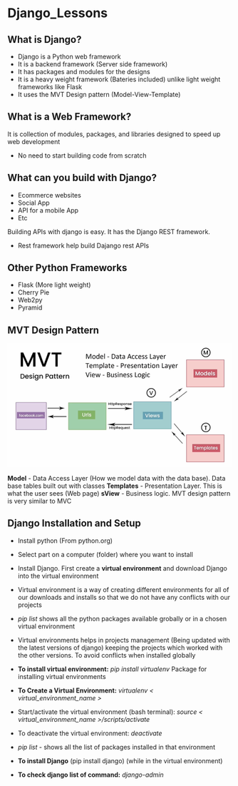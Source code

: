 # Django_Lessons

## What is Django?

- Django is a Python web framework
- It is a backend framework (Server side framework)
- It has packages and modules for the designs
- It is a heavy weight framework (Bateries included) unlike light weight frameworks like Flask
- It uses the MVT Design pattern (Model-View-Template)

## What is a Web Framework?

It is collection of modules, packages, and libraries designed to speed up web development

- No need to start building code from scratch

## What can you build with Django?

- Ecommerce websites
- Social App
- API for a mobile App
- Etc

Building APIs with django is easy. It has the Django REST framework.

- Rest framework help build Dajango rest APIs

## Other Python Frameworks

- Flask (More light weight)
- Cherry Pie
- Web2py
- Pyramid

## MVT Design Pattern

<img src="Resources/Mvt.png" alt= "MVT Design Pattern" width="600" />

**Model** - Data Access Layer (How we model data with the data base). Data base tables built out with classes
**Templates** - Presentation Layer. This is what the user sees (Web page)
**sView** - Business logic.
MVT design pattern is very similar to MVC

## Django Installation and Setup

- Install python (From python.org)
- Select part on a computer (folder) where you want to install
- Install Django. First create a **virtual environment** and download Django into the virtual environment
- Virtual environment is a way of creating different environments for all of our downloads and installs so that we do not have any conflicts with our projects
- _pip list_ shows all the python packages available grobally or in a chosen virtual environment
- Virtual environments helps in projects management (Being updated with the latest versions of django) keeping the projects which worked with the other versions. To avoid conflicts when installed globally

- **To install virtual environment:** _pip install virtualenv_ Package for installing virtual environments

- **To Create a Virtual Environment:** _virtualenv < virtual_environment_name >_
- Start/activate the virtual environment (bash terminal): _source < virtual_environment_name >/scripts/activate_
- To deactivate the virtual environment: _deactivate_
- _pip list_ - shows all the list of packages installed in that environment

- **To install Django** (pip install django) (while in the virtual environment)
- **To check django list of command:** _django-admin_
